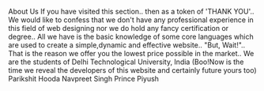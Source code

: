 About Us
If you have visited this section..
then as a token of 'THANK YOU'..
We would like to confess that we don't have any professional experience in this field of web designing nor we do hold any fancy certification or degree..
All we have is the basic knowledge of some core languages which are used to create a simple,dynamic and effective website..
"But, Wait!"..
That is the reason we offer you the lowest price possible in the market..
We are the students of Delhi Technological University, India
(Boo!Now is the time we reveal the developers of this website and certainly future yours too)
Parikshit Hooda
Navpreet Singh
Prince Piyush